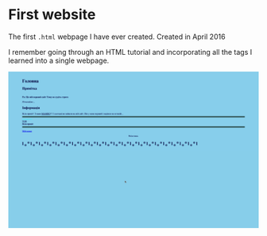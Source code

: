 # First website

The first `.html` webpage I have ever created. Created in April 2016

I remember going through an HTML tutorial and incorporating all the tags I
learned into a single webpage.

![Screenshot](./screenshot.png)
